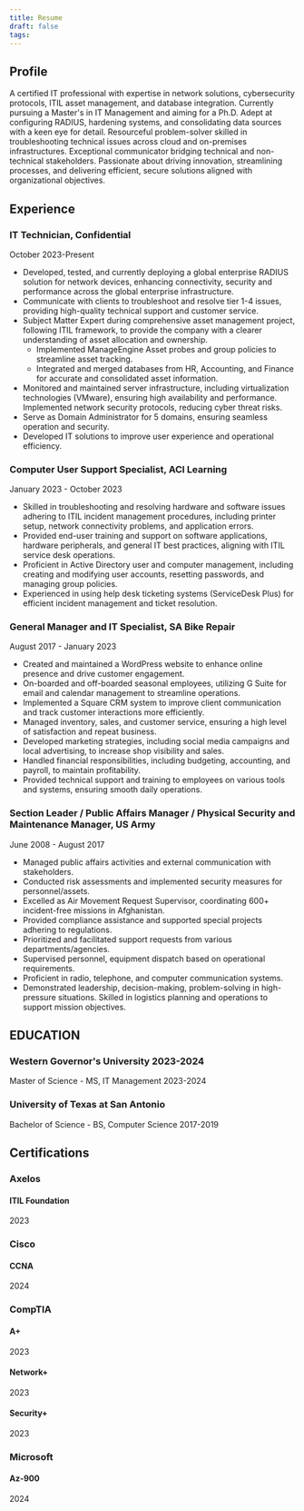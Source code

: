 ```yaml
---
title: Resume
draft: false
tags:
---
```



## Profile ##

A certified IT professional with expertise in network solutions, cybersecurity protocols, ITIL asset management, and database integration. Currently pursuing a Master's in IT Management and aiming for a Ph.D. Adept at configuring RADIUS, hardening systems, and consolidating data sources with a keen eye for detail. Resourceful problem-solver skilled in troubleshooting technical issues across cloud and on-premises infrastructures. Exceptional communicator bridging technical and non-technical stakeholders. Passionate about driving innovation, streamlining processes, and delivering efficient, secure solutions aligned with organizational objectives.

## Experience ##

### IT Technician, Confidential ###
October 2023-Present 
-  Developed, tested, and currently deploying a global enterprise RADIUS solution for network devices, enhancing connectivity, security and performance across the global enterprise infrastructure. 
- Communicate with clients to troubleshoot and resolve tier 1-4 issues, providing high-quality technical support and customer service. 
- Subject Matter Expert during comprehensive asset management project, following ITIL framework, to provide the company with a clearer understanding of asset allocation and ownership. 
	- Implemented ManageEngine Asset probes and group policies to streamline asset tracking. 
	- Integrated and merged databases from HR, Accounting, and Finance for accurate and consolidated asset information.
- Monitored and maintained server infrastructure, including virtualization technologies (VMware), ensuring high availability and performance. Implemented network security protocols, reducing cyber threat risks. 
- Serve as Domain Administrator for 5 domains, ensuring seamless operation and security.
- Developed IT solutions to improve user experience and operational efficiency. 
### Computer User Support Specialist, ACI Learning ###
January 2023 - October 2023 
- Skilled in troubleshooting and resolving hardware and software issues adhering to ITIL incident management procedures, including printer setup, network connectivity problems, and application errors. 
- Provided end-user training and support on software applications, hardware peripherals, and general IT best practices, aligning with ITIL service desk operations. 
- Proficient in Active Directory user and computer management, including creating and modifying user accounts, resetting passwords, and managing group policies. 
- Experienced in using help desk ticketing systems (ServiceDesk Plus) for efficient incident management and ticket resolution.

### General Manager and IT Specialist, SA Bike Repair ###
August 2017 - January 2023 
- Created and maintained a WordPress website to enhance online presence and drive customer engagement. 
- On-boarded and off-boarded seasonal employees, utilizing G Suite for email and calendar management to streamline operations. 
- Implemented a Square CRM system to improve client communication and track customer interactions more efficiently. 
- Managed inventory, sales, and customer service, ensuring a high level of satisfaction and repeat business. 
- Developed marketing strategies, including social media campaigns and local advertising, to increase shop visibility and sales. 
- Handled financial responsibilities, including budgeting, accounting, and payroll, to maintain profitability. 
- Provided technical support and training to employees on various tools and systems, ensuring smooth daily operations.

### Section Leader / Public Affairs Manager / Physical Security and Maintenance Manager, US Army ###
June 2008 - August 2017 
- Managed public affairs activities and external communication with stakeholders. 
- Conducted risk assessments and implemented security measures for personnel/assets. 
- Excelled as Air Movement Request Supervisor, coordinating 600+ incident-free missions in Afghanistan. 
- Provided compliance assistance and supported special projects adhering to regulations. 
- Prioritized and facilitated support requests from various departments/agencies. 
- Supervised personnel, equipment dispatch based on operational requirements. 
- Proficient in radio, telephone, and computer communication systems. 
- Demonstrated leadership, decision-making, problem-solving in high-pressure situations. Skilled in logistics planning and operations to support mission objectives.

## EDUCATION ##
### Western Governor's University 2023-2024 ###
Master of Science - MS, IT Management 
2023-2024
### University of Texas at San Antonio ###
Bachelor of Science - BS, Computer Science
2017-2019

## Certifications ##

### Axelos
#### ITIL Foundation
2023
### Cisco 
#### CCNA
2024
### CompTIA 

#### A+
2023
#### Network+
2023
#### Security+
2023
### Microsoft
#### Az-900
2024